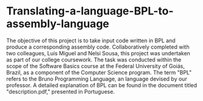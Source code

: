 # Translating-a-language-BPL-to-assembly-language

The objective of this project is to take input code written in BPL and produce a corresponding assembly code.
Collaboratively completed with two colleagues, Luís Míguel and Nelsi Sousa, this project was undertaken as part of our college coursework.
The task was conducted within the scope of the Software Basics course at the Federal University of Goiás, Brazil, as a component of the Computer Science program.
The term "BPL" refers to the Bruno Programming Language, an language devised by our professor. 
A detailed explanation of BPL can be found in the document titled "description.pdf," presented in Portuguese.
